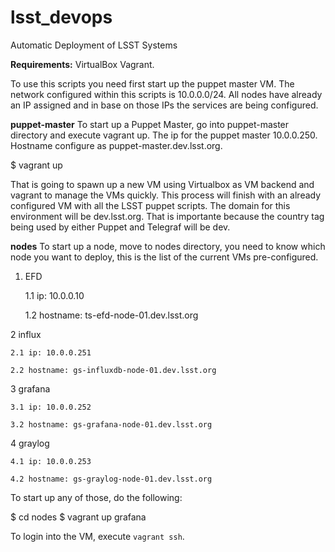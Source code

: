 # lsst_devops
Automatic Deployment of LSST Systems

**Requirements:**
VirtualBox
Vagrant.

To use this scripts you need first start up the puppet master VM. The network configured within this scripts is 10.0.0.0/24. All nodes have already an IP assigned and in base on those IPs the services are being configured.

**puppet-master**
To start up a Puppet Master, go into puppet-master directory and execute vagrant up. The ip for the puppet master 10.0.0.250. Hostname configure as puppet-master.dev.lsst.org.

$ vagrant up

That is going to spawn up a new VM using Virtualbox as VM backend and vagrant to manage the VMs quickly. This process will finish with an already configured VM with all the LSST puppet scripts. The domain for this environment will be dev.lsst.org. That is importante because the country tag being used by either Puppet and Telegraf will be dev.

**nodes**
To start up a node, move to nodes directory, you need to know which node you want to deploy, this is the list of the current VMs pre-configured.

 1. EFD
 
    1.1 ip: 10.0.0.10
    
    1.2 hostname: ts-efd-node-01.dev.lsst.org
  
 2 influx
 
    2.1 ip: 10.0.0.251
    
    2.2 hostname: gs-influxdb-node-01.dev.lsst.org
  
 3 grafana
 
    3.1 ip: 10.0.0.252
    
    3.2 hostname: gs-grafana-node-01.dev.lsst.org
  
 4 graylog
 
    4.1 ip: 10.0.0.253
    
    4.2 hostname: gs-graylog-node-01.dev.lsst.org

To start up any of those, do the following:

$ cd nodes
$ vagrant up grafana

To login into the VM, execute `vagrant ssh`.
